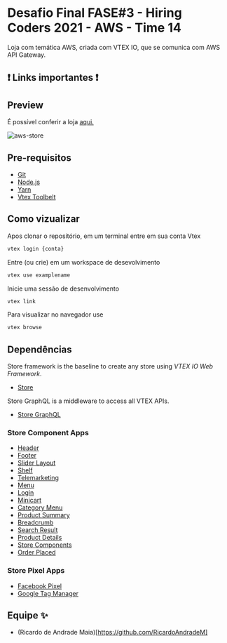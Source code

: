 # Desafio Final FASE#3 - Hiring Coders 2021 - AWS - Time 14

Loja com temática AWS, criada com VTEX IO, que se comunica com AWS API Gateway.

## ❗ Links importantes ❗


## Preview

É possível conferir a loja [aqui.](https://github.com/MichelSilvas/vtex-io-aws/blob/master/docs/assets/screencapture-ricardo-hiringcoders202114-myvtex-2021-08-30-17_20_01.png?raw=true)

![aws-store](img)

## Pre-requisitos
- [Git](https://git-scm.com)
- [Node.js](https://nodejs.org/pt-br/)
- [Yarn](https://classic.yarnpkg.com/)
- [Vtex Toolbelt](https://vtex.io/docs/getting-started/desenvolva-componentes-usando-vtex-io-e-react/2/)

## Como vizualizar
Apos clonar o repositório, em um terminal entre em sua conta Vtex
```bash
vtex login {conta}
```
Entre (ou crie) em um workspace de desevolvimento
```bash
vtex use examplename
```
Inicie uma sessão de desenvolvimento
```bash
vtex link
```
Para visualizar no navegador use
```bash
vtex browse
```

## Dependências

Store framework is the baseline to create any store using _VTEX IO Web Framework_.

- [Store](https://github.com/vtex-apps/store/blob/master/README.md)

Store GraphQL is a middleware to access all VTEX APIs.

- [Store GraphQL](https://github.com/vtex-apps/store-graphql/blob/master/docs/README.md)

### Store Component Apps

- [Header](https://github.com/vtex-apps/store-header/blob/master/docs/README.md)
- [Footer](https://github.com/vtex-apps/store-footer/blob/master/docs/README.md)
- [Slider Layout](https://github.com/vtex-apps/slider-layout/blob/master/docs/README.md)
- [Shelf](https://github.com/vtex-apps/shelf/blob/master/docs/README.md)
- [Telemarketing](https://github.com/vtex-apps/telemarketing/blob/master/docs/README.md)
- [Menu](https://github.com/vtex-apps/menu/blob/master/docs/README.md)
- [Login](https://github.com/vtex-apps/login/blob/master/docs/README.md)
- [Minicart](https://github.com/vtex-apps/minicart/blob/master/docs/README.md)
- [Category Menu](https://github.com/vtex-apps/category-menu/blob/master/docs/README.md)
- [Product Summary](https://github.com/vtex-apps/product-summary/blob/master/docs/README.md)
- [Breadcrumb](https://github.com/vtex-apps/breadcrumb/blob/master/docs/README.md)
- [Search Result](https://github.com/vtex-apps/search-result/blob/master/docs/README.md)
- [Product Details](https://github.com/vtex-apps/product-details/blob/master/docs/README.md)
- [Store Components](https://github.com/vtex-apps/store-components/blob/master/docs/README.md)
- [Order Placed](https://github.com/vtex-apps/order-placed/blob/master/docs/README.md)

### Store Pixel Apps

- [Facebook Pixel](https://github.com/vtex-apps/facebook-pixel/blob/master/docs/README.md)
- [Google Tag Manager](https://github.com/vtex-apps/google-tag-manager/blob/master/docs/README.md)

## Equipe ✨

- (Ricardo de Andrade Maia)[https://github.com/RicardoAndradeM]

